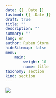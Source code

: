 ```yaml
---
date: {{ .Date }}
lastmod: {{ .Date }}
draft: true
title: ""
description: ""
summary: ""
lang: en
author: Ruben Storm
hideSitemap: false
menu: 
    main:
        weight: 10
        name: title
taxonomy: section
kind: section
---
```

![][HeaderImage]



[HeaderImage]: /images/header-travel.webp